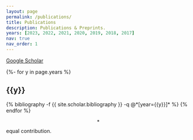 ```yaml
---
layout: page
permalink: /publications/
title: Publications
description: Publications & Preprints.
years: [2023, 2022, 2021, 2020, 2019, 2018, 2017]
nav: true
nav_order: 1
---
```


[Google Scholar](https://scholar.google.com/citations?user=0i1w_egAAAAJ)

<!-- _pages/publications.md -->
<div class="publications">

{%- for y in page.years %}
  <h2 class="year">{{y}}</h2>
  {% bibliography -f {{ site.scholar.bibliography }} -q @*[year={{y}}]* %}
{% endfor %}

</div>

$$*$$ equal contribution.
